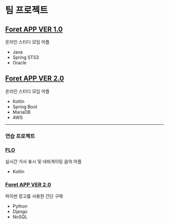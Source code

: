 # 팀 프로젝트

## [Foret APP VER 1.0](https://github.com/azqazq195/Project/tree/master/Foret)
온라인 스터디 모임 어플
- Java
- Spring STS3
- Oracle

## [Foret APP VER 2.0](https://github.com/azqazq195/Project/tree/master/Foret2)
온라인 스터디 모임 어플
- Kotlin
- Spring Boot
- MariaDB
- AWS

---

### 연습 프로젝트

### [FLO](https://github.com/azqazq195/Project/tree/master/FLO)
실시간 가사 표시 및 네비게이팅 음악 어플
- Kotlin

### [Foret APP VER 2.0](https://github.com/azqazq195/Project/tree/master/Foret2)
파이썬 장고를 사용한 간단 구매
- Python
- Django
- NoSQL
